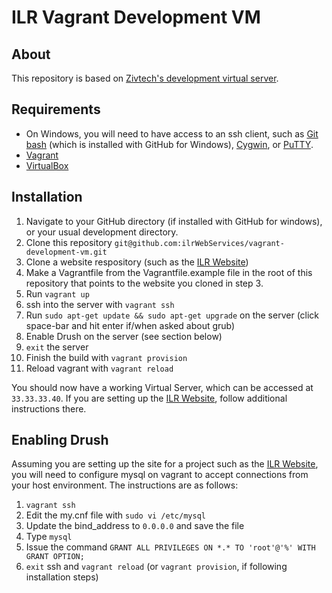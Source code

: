 ﻿# ILR Vagrant Development VM

## About

This repository is based on [Zivtech's development virtual server](https://github.com/zivtech/vagrant-development-vm).

## Requirements

  * On Windows, you will need to have access to an ssh client, such as [Git bash](http://windows.github.com/) (which is installed with GitHub for Windows), [Cygwin](http://www.cygwin.com/), or [PuTTY](http://www.chiark.greenend.org.uk/~sgtatham/putty/download.html). 
  * [Vagrant](http://vagrantup.com)
  * [VirtualBox](https://www.virtualbox.org/)

## Installation

  1. Navigate to your GitHub directory (if installed with GitHub for windows), or your usual development directory. 
  2. Clone this repository `git@github.com:ilrWebServices/vagrant-development-vm.git`
  3. Clone a website respository (such as the [ILR Website](https://github.com/ilrWebServices/ilr-website))
  4. Make a Vagrantfile from the Vagrantfile.example file in the root of this repository that points to the website you cloned in step 3.
  5. Run `vagrant up`
  6. ssh into the server with `vagrant ssh`
  7. Run `sudo apt-get update && sudo apt-get upgrade` on the server (click space-bar and hit enter if/when asked about grub)
  8. Enable Drush on the server (see section below)
  9. `exit` the server
  10. Finish the build with `vagrant provision`
  11. Reload vagrant with `vagrant reload`
 
You should now have a working Virtual Server, which can be accessed at `33.33.33.40`. If you are setting up the [ILR Website](https://github.com/ilrWebServices/ilr-website), follow additional instructions there.

## Enabling Drush

Assuming you are setting up the site for a project such as the [ILR Website](https://github.com/ilrWebServices/ilr-website), you will need to configure mysql on vagrant to accept connections from your host environment. The instructions are as follows: 

  1. `vagrant ssh`
  2. Edit the my.cnf file with `sudo vi /etc/mysql`
  3. Update the bind_address to `0.0.0.0` and save the file
  4. Type `mysql`
  5. Issue the command `GRANT ALL PRIVILEGES ON *.* TO 'root'@'%' WITH GRANT OPTION;`
  6. `exit` ssh and `vagrant reload` (or `vagrant provision`, if following installation steps)
